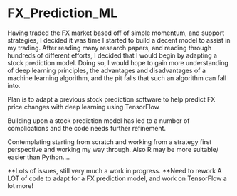 # FX_Prediction_ML

Having traded the FX market based off of simple momentum, and support strategies, I decided it was time I started to build a decent model to assist in my trading.
After reading many research papers, and reading through hundreds of different efforts, I decided that I would begin by adapting a stock prediction model. 
Doing so, I would hope to gain more understanding of deep learning principles, the advantages and disadvantages of a machine learning algorithm, and the pit falls that such an algorithm can fall into.

Plan is to adapt a previous stock prediction software to help predict FX price changes with deep learning using TensorFlow




Building upon a stock prediction model has led to a number of complications and the code needs further refinement.

Contemplating starting from scratch and working from a strategy first perspective and working my way through.
Also R may be more suitable/ easier than Python....


**Lots of issues, still very much a work in progress.
**Need to rework A LOT of code to adapt for a FX prediction model, and work on TensorFlow a lot more!

